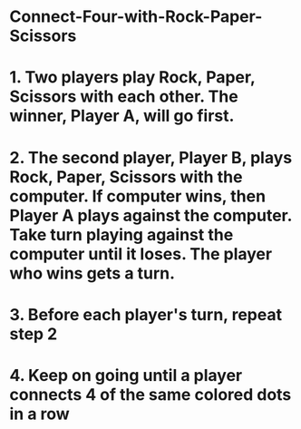# Connect-Four-with-Rock-Paper-Scissors

# 1. Two players play Rock, Paper, Scissors with each other. The winner, Player A, will go first. 
# 2. The second player, Player B, plays Rock, Paper, Scissors with the computer. If computer wins, then Player A plays against the computer. Take turn playing against the computer until it loses. The player who wins gets a turn. 
# 3. Before each player's turn, repeat step 2 
# 4. Keep on going until a player connects 4 of the same colored dots in a row
